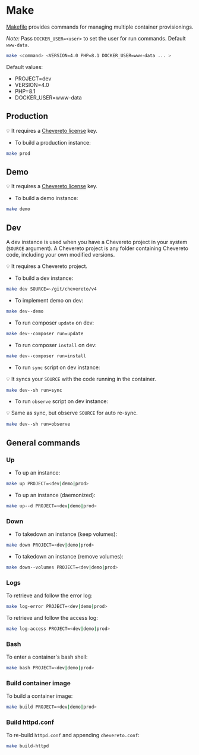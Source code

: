# Make

[Makefile](../Makefile) provides commands for managing multiple container provisionings.

*Note:* Pass `DOCKER_USER=<user>` to set the user for run commands. Default `www-data`.

```sh
make <command> <VERSION=4.0 PHP=8.1 DOCKER_USER=www-data ... >
```

Default values:

* PROJECT=dev
* VERSION=4.0
* PHP=8.1
* DOCKER_USER=www-data

## Production

💡 It requires a [Chevereto license](https://chevereto.com/pricing) key.

* To build a production instance:

```sh
make prod
```

## Demo

💡 It requires a [Chevereto license](https://chevereto.com/pricing) key.

* To build a demo instance:

```sh
make demo
```

## Dev

A dev instance is used when you have a Chevereto project in your system (`SOURCE` argument). A Chevereto project is any folder containing Chevereto code, including your own modified versions.

💡 It requires a Chevereto project.

* To build a dev instance:

```sh
make dev SOURCE=~/git/chevereto/v4
```

* To implement demo on dev:

```sh
make dev--demo
```

* To run composer `update` on dev:

```sh
make dev--composer run=update
```

* To run composer `install` on dev:

```sh
make dev--composer run=install
```

* To run `sync` script on dev instance:

💡 It syncs your `SOURCE` with the code running in the container.

```sh
make dev--sh run=sync
```

* To run `observe` script on dev instance:

💡 Same as sync, but observe `SOURCE` for auto re-sync.

```sh
make dev--sh run=observe
```

## General commands

### Up

* To up an instance:

```sh
make up PROJECT=<dev|demo|prod>
```

* To up an instance (daemonized):

```sh
make up--d PROJECT=<dev|demo|prod>
```

### Down

* To takedown an instance (keep volumes):

```sh
make down PROJECT=<dev|demo|prod>
```

* To takedown an instance (remove volumes):

```sh
make down--volumes PROJECT=<dev|demo|prod>
```

### Logs

To retrieve and follow the error log:

```sh
make log-error PROJECT=<dev|demo|prod>
```

To retrieve and follow the access log:

```sh
make log-access PROJECT=<dev|demo|prod>
```

### Bash

To enter a container's bash shell:

```sh
make bash PROJECT=<dev|demo|prod>
```

### Build container image

To build a container image:

```sh
make build PROJECT=<dev|demo|prod>
```

### Build httpd.conf

To re-build `httpd.conf` and appending `chevereto.conf`:

```sh
make build-httpd
```
